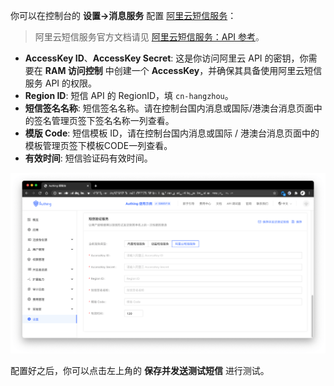 你可以在控制台的 **设置->消息服务** 配置 [阿里云短信服务](https://dysms.console.aliyun.com/)：

> 阿里云短信服务官方文档请见 [阿里云短信服务：API 参考](https://help.aliyun.com/document_detail/101300.html)。

- **AccessKey ID**、**AccessKey Secret**: 这是你访问阿里云 API 的密钥，你需要在 **RAM 访问控制** 中创建一个 **AccessKey**，并确保其具备使用阿里云短信服务 API 的权限。
- **Region ID**: 短信 API 的 RegionID，填 `cn-hangzhou`。
- **短信签名名称**: 短信签名名称。请在控制台国内消息或国际/港澳台消息页面中的签名管理页签下签名名称一列查看。
- **模版 Code**: 短信模板 ID，请在控制台国内消息或国际 / 港澳台消息页面中的模板管理页签下模板CODE一列查看。
- **有效时间**: 短信验证码有效时间。

![](./images/Xnip2021-03-04_11-19-46.png)

配置好之后，你可以点击左上角的 **保存并发送测试短信** 进行测试。
